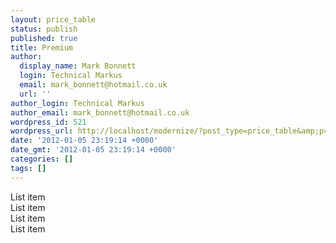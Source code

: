 ```yaml
---
layout: price_table
status: publish
published: true
title: Premium
author:
  display_name: Mark Bonnett
  login: Technical Markus
  email: mark_bonnett@hotmail.co.uk
  url: ''
author_login: Technical Markus
author_email: mark_bonnett@hotmail.co.uk
wordpress_id: 521
wordpress_url: http://localhost/modernize/?post_type=price_table&amp;p=521
date: '2012-01-05 23:19:14 +0000'
date_gmt: '2012-01-05 23:19:14 +0000'
categories: []
tags: []
---
```

<p>List item<br />
List item<br />
List item<br />
List item</p>
